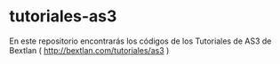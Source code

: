 # tutoriales-as3
En este repositorio encontrarás los códigos de los Tutoriales de AS3 de Bextlan ( http://bextlan.com/tutoriales/as3 )
